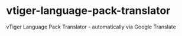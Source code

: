 # vtiger-language-pack-translator

vTiger Language Pack Translator - automatically via Google Translate
